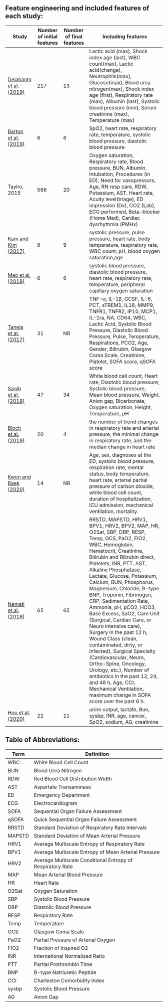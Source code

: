## Feature engineering and included features of each study:

|Study|Number of initial features|Number of final features|Including features|
|---|---|---|---|
|[Delahanty et al. (2019)](https://www.ncbi.nlm.nih.gov/pmc/articles/PMC8741489/#bib10)|217|13|Lactic acid (max), Shock index age (last), WBC count(max), Lactic acid(change), Neutrophils(max), Glucose(max), Blood urea nitrogen(max), Shock index age (first), Respiratory rate (max), Albumin (last), Systolic blood pressure (min), Serum creatinine (max), Temperature (max)|
|[Barton et al. (2019)](https://www.ncbi.nlm.nih.gov/pmc/articles/PMC8741489/#bib2)|6|6|SpO2, heart rate, respiratory rate, temperature, systolic blood pressure, diastolic blood pressure|
|Taylro, 2015|566|20|Oxygen saturation, Respiratory rate, Blood pressure, BUN, Albumin, Intubation, Procedures (in ED), Need for vasopressors, Age, RN resp care, RDW, Potassium, AST, Heart rate, Acuity level(triage), ED impression (Dx), CO2 (Lab), ECG performed, Beta-blocker (Home Med), Cardiac dysrhythmia (PMHx)|
|[Kam and Kim (2017)](https://www.ncbi.nlm.nih.gov/pmc/articles/PMC8741489/#bib19)|9|9|systolic pressure, pulse pressure, heart rate, body temperature, respiratory rate, WBC count, pH, blood oxygen saturation,age|
|[Mao et al. (2018)](https://www.ncbi.nlm.nih.gov/pmc/articles/PMC8741489/#bib28)|6|6|systolic blood pressure, diastolic blood pressure, heart rate, respiratory rate, temperature, peripheral capillary oxygen saturation|
|[Taneja et al. (2017)](https://www.ncbi.nlm.nih.gov/pmc/articles/PMC8741489/#bib42)|31|NR|TNF-α, IL-1β, GCSF, IL-6, PCT, sTREM1, IL18, MMP9, TNFR1, TNFR2, IP10, MCP1, IL-1ra, NA, CD64, WBC, Lactic Acid, Systolic Blood Pressure, Diastolic Blood Pressure, Pulse, Temperature, Respirations, PCO2, Age, Gender, Bilirubin, Glasgow Coma Scale, Creatinine, Platelet, SOFA score, qSOFA score|
|[Saqib et al. (2018)](https://www.ncbi.nlm.nih.gov/pmc/articles/PMC8741489/#bib38)|47|34|White blood cell count, Heart rate, Diastolic blood pressure, Systolic blood pressure, Mean blood pressure, Weight, Anion gap, Bicarbonate, Oxygen saturation, Height, Temperature, pH|
|[Bloch et al. (2019)](https://www.ncbi.nlm.nih.gov/pmc/articles/PMC8741489/#bib5)|20|4|the number of trend changes in respiratory rate and arterial pressure, the minimal change in respiratory rate, and the median change in heart rate|
|[Kwon and Baek (2020)](https://www.ncbi.nlm.nih.gov/pmc/articles/PMC8741489/#bib23)|14|NR|Age, sex, diagnoses at the ED, systolic blood pressure, respiration rate, mental status, body temperature, heart rate, arterial partial pressure of carbon dioxide, white blood cell count, duration of hospitalization, ICU admission, mechanical ventilation, mortality.|
|[Nemati et al.(2018)](https://www.ncbi.nlm.nih.gov/pmc/articles/PMC8741489/#bib34)|65|65|RRSTD, MAPSTD, HRV1, BPV1, HRV2, BPV2, MAP, HR, O2Sat, SBP, DBP, RESP, Temp, GCS, PaO2, FIO2, WBC, Hemoglobin, Hematocrit, Creatinine, Bilirubin and Bilirubin direct, Platelets, INR, PTT, AST, Alkaline Phosphatase, Lactate, Glucose, Potassium, Calcium, BUN, Phosphorus, Magnesium, Chloride, B-type BNP, Troponin, Fibrinogen, CRP, Sedimentation Rate, Ammonia, pH, pCO2, HCO3, Base Excess, SaO2, Care Unit (Surgical, Cardiac Care, or Neuro intensive care), Surgery in the past 12 h, Wound Class (clean, contaminated, dirty, or infected), Surgical Specialty (Cardiovascular, Neuro, Ortho-Spine, Oncology, Urology, etc.), Number of antibiotics in the past 12, 24, and 48 h, Age, CCI, Mechanical Ventilation, maximum change in SOFA score over the past 6 h.|
|[Hou et al. (2020)](https://www.ncbi.nlm.nih.gov/pmc/articles/PMC8741489/#bib16)|22|11|urine output, lactate, Bun, sysbp, INR, age, cancer, SpO2, sodium, AG, creatinine|


## Table of Abbreviations:

| Term   | Definition                                            |
|--------|-------------------------------------------------------|
| WBC    | White Blood Cell Count                                |
| BUN    | Blood Urea Nitrogen                                   |
| RDW    | Red Blood Cell Distribution Width                     |
| AST    | Aspartate Transaminase                                |
| ED     | Emergency Department                                  |
| ECG    | Electrocardiogram                                     |
| SOFA   | Sequential Organ Failure Assessment                   |
| qSOFA  | Quick Sequential Organ Failure Assessment             |
| RRSTD  | Standard Deviation of Respiratory Rate Intervals      |
| MAPSTD | Standard Deviation of Mean Arterial Pressure          |
| HRV1   | Average Multiscale Entropy of Respiratory Rate        |
| BPV1   | Average Multiscale Entropy of Mean Arterial Pressure  |
| HRV2   | Average Multiscale Conditional Entropy of Respiratory Rate |
| MAP    | Mean Arterial Blood Pressure                          |
| HR     | Heart Rate                                            |
| O2Sat  | Oxygen Saturation                                     |
| SBP    | Systolic Blood Pressure                               |
| DBP    | Diastolic Blood Pressure                              |
| RESP   | Respiratory Rate                                      |
| Temp   | Temperature                                           |
| GCS    | Glasgow Coma Scale                                    |
| PaO2   | Partial Pressure of Arterial Oxygen                   |
| FIO2   | Fraction of Inspired O2                               |
| INR    | International Normalized Ratio                        |
| PTT    | Partial Prothrombin Time                              |
| BNP    | B-type Natriuretic Peptide                            |
| CCI    | Charleston Comorbidity Index                          |
| sysbp  | Systolic Blood Pressure                               |
| AG     | Anion Gap                                             |


